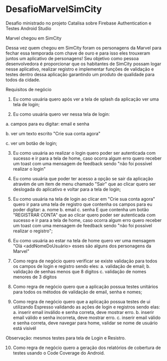 # DesafioMarvelSimCity
Desafio ministrado no projeto Catalisa sobre Firebase Authentication e Testes Android Studio


Marvel chegou em SimCity

Dessa vez quem chegou em SimCity foram os personagens da Marvel para
fechar essa temporada com chave de ouro e para isso eles trouxeram
juntos um aplicativo de personagens! Seu objetivo como pessoa
desenvolvedora é proporcionar que os habitantes de SimCity possam logar
nesse aplicativo, realizar registro e implementar funções de validação e
testes dentro dessa aplicação garantindo um produto de qualidade para
todos da cidade.

Requisitos de negócio

1. Eu como usuária quero após ver a tela de splash da aplicação ver
uma tela de login;

2. Eu como usuária quero ver nessa tela de login:

a. campos para eu digitar: email e senha

b. ver um texto escrito "Crie sua conta agora"

c. ver um botão de login;

3. Eu como usuária ao realizar o login quero poder ser autenticada com
sucesso e ir para a tela de home, caso ocorra algum erro quero
receber um toast com uma mensagem de feedback sendo "não foi
possível realizar o login"

4. Eu como usuária que poder ter acesso a opção se sair da aplicação
atravém de um item de menu chamado "Sair" que ao clicar quero ser
deslogada do aplicativo e voltar para a tela de login;

5. Eu como usuária na tela de login ao clicar em "Crie sua conta agora"
quero ir para uma tela de registro que contenha os campos para eu
poder digitar:
a. nome
b. email
c. senha
E que contenha um botão "REGISTRAR CONTA" que ao clicar quero poder
ser autenticada com sucesso e ir para a tela de home, caso ocorra algum
erro quero receber um toast com uma mensagem de feedback sendo "não
foi possível realizar o registro";

6. Eu como usuária ao estar na tela de home quero ver uma
mensagem "Olá <addNomeDoUsuário> esses são alguns dos
personagens da Marvel"

7. Como regra de negócio quero verificar se existe validação para todos
os campos de login e registro sendo eles:
a. validação de email;
b. validação de senhas menos que 8 digitos
c. validação de nomes menores de 3 digitos

8. Como regra de negócio quero que a aplicação possua testes
unitários para todos os métodos de validação de email, senha e
nomes;

9. Como regra de negócio quero que a aplicação possua testes de ui
utilizando Espresso validando as ações de login e registros sendo
elas:
a. inserir email inválido e senha correta, deve mostrar erro.
b. inserir email válido e senha incorreta, deve mostrar erro.
c. inserir email válido e senha correta, deve navegar para home,
validar se nome de usuário está visivél

Observação: mesmos testes para tela de Login e Resistro.

10. Como regra de negócio quero a geração dos relatórios de cobertura
de testes usando o Code Coverage do Android.
